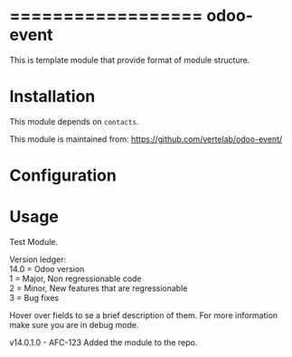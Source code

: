 
================== 
odoo-event
==================

This is template module that provide format of module structure.

Installation
============

This module depends on ``contacts``.

This module is maintained from: https://github.com/vertelab/odoo-event/

Configuration
=============


Usage
=====
Test Module.

Version ledger: <br />
14.0 = Odoo version <br />
1 = Major, Non regressionable code <br />
2 = Minor, New features that are regressionable <br />
3 = Bug fixes <br />

Hover over fields to se a brief description of them. For more information make sure you are in debug mode.

v14.0.1.0 - AFC-123 Added the module to the repo.
